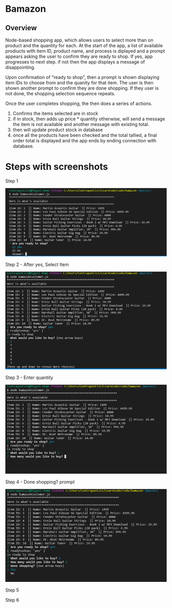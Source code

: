 # Bamazon 

## Overview 

Node-based shopping app, which allows users to select more than on product and the quantity for each. At the start of the app, a list of available prodiucts with item ID, product name, and process is diplayed and a prompt appears asking the user to confirm they are ready to shop. If yes, app progresses to next step. if not then the app displays a message of disappointing. 

Upon confirmation of "ready to shop", then a prompt is shown displaying item IDs to choose from and the quanity for that item. The user is then shown another prompt to confirm they are done shopping. If they user is not done, the shopping selection sequence repeats.     

Once the user completes shopping, the then does a series of actions.  

1. Confirms the items selected are in stock 
2. if in stock, then adds up price * quantity otherwise, will send a message the item is not available and another message with existing total. 
3. then will update product stock in database 
4. once all the products have been checked and the total tallied, a final order total is displayed and the app ends by ending connection with database.  


# Steps with screenshots 

Step 1 

![Step 1](images/Bamazon-Step1.png)

Step 2 - After yes, Select Item

![Step 2 - select item](images/Bamazon-Step2-yes.png)

Step 3 - Enter quantity 

![Step 3 - select quanity](images/Bamazon-Step3-qty.png)

Step 4 - Done shopping? prompt

![Step 4 - Done shopping prompt](/images/Bamazon-Step4-doneshoppingprompt.png)

Step 5 

Step 6 
